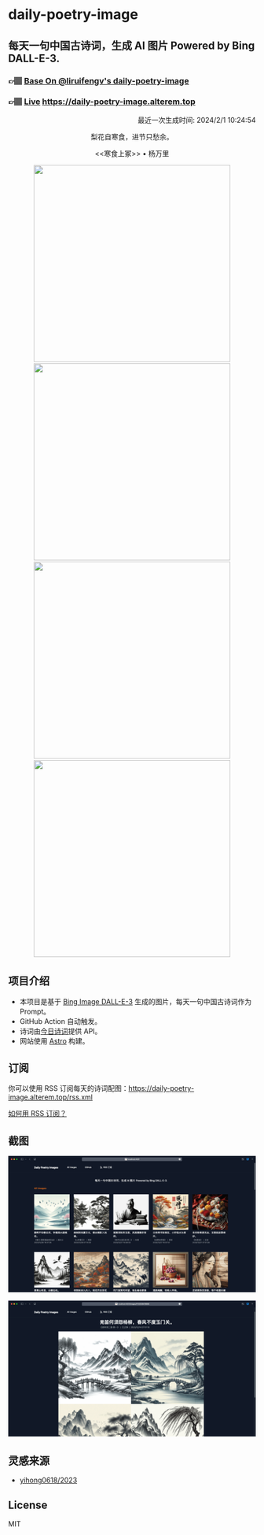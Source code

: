 
# daily-poetry-image

## 每天一句中国古诗词，生成 AI 图片 Powered by Bing DALL-E-3.

### 👉🏽 [Base On @liruifengv's daily-poetry-image](https://github.com/liruifengv/daily-poetry-image)

### 👉🏽 [Live](https://daily-poetry-image.alterem.top/) https://daily-poetry-image.alterem.top

<p align="right">
  最近一次生成时间: 2024/2/1 10:24:54
</p>
<p align="center">
梨花自寒食，进节只愁余。
</p>
<p align="center">
<<寒食上冢>> • 杨万里
</p>
<p align="center">
<img src="https://tse1.mm.bing.net/th/id/OIG4.jTTc2HF40eRtLF4pqAg8" height="400" width="400" />
<img src="https://tse3.mm.bing.net/th/id/OIG4.uRe_Vd0R1d0kUvMhh3AN" height="400" width="400" />
<img src="https://tse2.mm.bing.net/th/id/OIG4.4MgJb72aLOXE6H0xO5HH" height="400" width="400" />
<img src="https://tse1.mm.bing.net/th/id/OIG4.MklGibkNvxeD6FLlxzdM" height="400" width="400" />
</p>

## 项目介绍

-   本项目是基于 [Bing Image DALL-E-3](https://www.bing.com/images/create) 生成的图片，每天一句中国古诗词作为 Prompt。
-   GitHub Action 自动触发。
-   诗词由[今日诗词](https://www.jinrishici.com/)提供 API。
-   网站使用 [Astro](https://astro.build) 构建。

## 订阅

你可以使用 RSS 订阅每天的诗词配图：https://daily-poetry-image.alterem.top/rss.xml

[如何用 RSS 订阅？](https://zhuanlan.zhihu.com/p/55026716)

## 截图

![图片列表](./screenshots/Snipaste_2023-12-28_21-00-26.png)

![图片详情](./screenshots/Snipaste_2023-12-28_21-00-53.png)

## 灵感来源

-   [yihong0618/2023](https://github.com/yihong0618/2023)

## License

MIT

